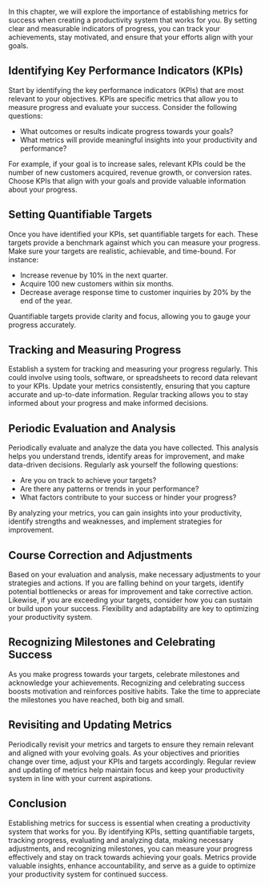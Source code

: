 
In this chapter, we will explore the importance of establishing metrics for success when creating a productivity system that works for you. By setting clear and measurable indicators of progress, you can track your achievements, stay motivated, and ensure that your efforts align with your goals.

**Identifying Key Performance Indicators (KPIs)**
-------------------------------------------------

Start by identifying the key performance indicators (KPIs) that are most relevant to your objectives. KPIs are specific metrics that allow you to measure progress and evaluate your success. Consider the following questions:

* What outcomes or results indicate progress towards your goals?
* What metrics will provide meaningful insights into your productivity and performance?

For example, if your goal is to increase sales, relevant KPIs could be the number of new customers acquired, revenue growth, or conversion rates. Choose KPIs that align with your goals and provide valuable information about your progress.

**Setting Quantifiable Targets**
--------------------------------

Once you have identified your KPIs, set quantifiable targets for each. These targets provide a benchmark against which you can measure your progress. Make sure your targets are realistic, achievable, and time-bound. For instance:

* Increase revenue by 10% in the next quarter.
* Acquire 100 new customers within six months.
* Decrease average response time to customer inquiries by 20% by the end of the year.

Quantifiable targets provide clarity and focus, allowing you to gauge your progress accurately.

**Tracking and Measuring Progress**
-----------------------------------

Establish a system for tracking and measuring your progress regularly. This could involve using tools, software, or spreadsheets to record data relevant to your KPIs. Update your metrics consistently, ensuring that you capture accurate and up-to-date information. Regular tracking allows you to stay informed about your progress and make informed decisions.

**Periodic Evaluation and Analysis**
------------------------------------

Periodically evaluate and analyze the data you have collected. This analysis helps you understand trends, identify areas for improvement, and make data-driven decisions. Regularly ask yourself the following questions:

* Are you on track to achieve your targets?
* Are there any patterns or trends in your performance?
* What factors contribute to your success or hinder your progress?

By analyzing your metrics, you can gain insights into your productivity, identify strengths and weaknesses, and implement strategies for improvement.

**Course Correction and Adjustments**
-------------------------------------

Based on your evaluation and analysis, make necessary adjustments to your strategies and actions. If you are falling behind on your targets, identify potential bottlenecks or areas for improvement and take corrective action. Likewise, if you are exceeding your targets, consider how you can sustain or build upon your success. Flexibility and adaptability are key to optimizing your productivity system.

**Recognizing Milestones and Celebrating Success**
--------------------------------------------------

As you make progress towards your targets, celebrate milestones and acknowledge your achievements. Recognizing and celebrating success boosts motivation and reinforces positive habits. Take the time to appreciate the milestones you have reached, both big and small.

**Revisiting and Updating Metrics**
-----------------------------------

Periodically revisit your metrics and targets to ensure they remain relevant and aligned with your evolving goals. As your objectives and priorities change over time, adjust your KPIs and targets accordingly. Regular review and updating of metrics help maintain focus and keep your productivity system in line with your current aspirations.

**Conclusion**
--------------

Establishing metrics for success is essential when creating a productivity system that works for you. By identifying KPIs, setting quantifiable targets, tracking progress, evaluating and analyzing data, making necessary adjustments, and recognizing milestones, you can measure your progress effectively and stay on track towards achieving your goals. Metrics provide valuable insights, enhance accountability, and serve as a guide to optimize your productivity system for continued success.
